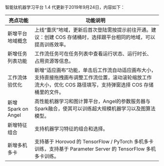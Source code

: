 ﻿智能钛机器学习平台 1.4 代更新于2019年9月24日，内容如下：

| 亮点功能 | 功能说明 | 
|---------|---------|
| 新增平台地域概念 | 上线“重庆”地域，更新后首次登陆需按提示前往开通。建议：创建 COS 存储桶时，选择跟平台相同的地域，可以提高训练效率。 | 
| 新增任务列表功能 | 工作流任务可在任务列表中查看运行状态、运行时长、占用资源等信息。 | 
| 工作流体验优化 | 新增“适应画布”功能，单击后工作流自动适应画布大小，支持直接拖拽画布调整工作流位置，滚动滚轮缩放工作流大小，优化 COS 路径填写，支持弹窗选择 COS 存储桶里的文件。 | 
| 新增 Spark on Angel | 高性能机器学习和图计算平台，Angel的参数服务器与Spark融合，使其可以训练超大规模机器学习以及图算法模型。 | 
| 新增特征组合 | 支持机器学习特征的组合和选择。 | 
| 新增多机多卡 | 支持基于 Horovod 的 TensorFlow / PyTorch 多机多卡训练，支持基于 Parameter Server 的 TensorFlow 多机多卡训练。 | 